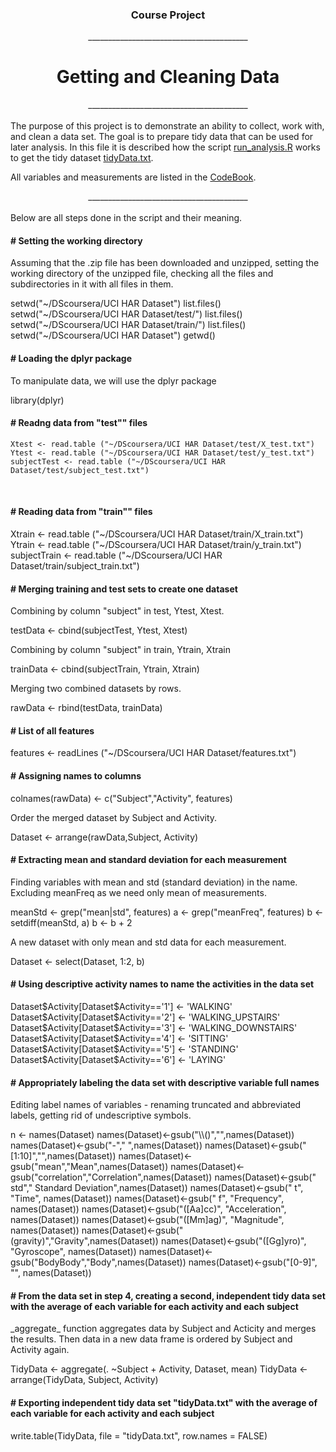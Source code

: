 <center><h3>Course Project</h3></center>
<center>________________________________________</center>
<center><h1>Getting and Cleaning Data</h1></center>
<center>________________________________________</center>
</br>
The purpose of this project is to demonstrate an ability to collect, work with, and clean a data set. The goal is to prepare tidy data that can be used for later analysis. In this file it is described how the script <a href="https://github.com/Milalpha/getdata/blob/master/run_analysis.R"> run_analysis.R</a> works to get the tidy dataset <a href="https://github.com/Milalpha/getdata/blob/master/tidyData.txt">tidyData.txt</a>.

All variables and measurements are listed in the <a href="https://github.com/Milalpha/getdata/blob/master/Codebook.md"> CodeBook</a>.
</br>  
<center>________________________________________</center>
  </br>
Below are all steps done in the script and their meaning. 
</br>
<h4># Setting the working directory</h4>  
<p>Assuming that the .zip file has been downloaded and unzipped, setting the working directory of the unzipped file, checking all the files and subdirectories in it with all files in them.</p>   
    setwd("~/DScoursera/UCI HAR Dataset")
    list.files()
    setwd("~/DScoursera/UCI HAR Dataset/test/")
    list.files()
    setwd("~/DScoursera/UCI HAR Dataset/train/")
    list.files()
    setwd("~/DScoursera/UCI HAR Dataset")
    getwd()  
</br>
<h4># Loading the dplyr package</h4>  
<p>To manipulate data, we will use the dplyr package</p>  
    library(dplyr)  


</br>
<h4># Readng data from "test"" files</h4>  

    Xtest <- read.table ("~/DScoursera/UCI HAR Dataset/test/X_test.txt")
    Ytest <- read.table ("~/DScoursera/UCI HAR Dataset/test/y_test.txt")
    subjectTest <- read.table ("~/DScoursera/UCI HAR Dataset/test/subject_test.txt")  
</br>
<h4># Reading data from "train"" files</h4>  
    Xtrain <- read.table ("~/DScoursera/UCI HAR Dataset/train/X_train.txt")
    Ytrain <- read.table ("~/DScoursera/UCI HAR Dataset/train/y_train.txt")
    subjectTrain <- read.table ("~/DScoursera/UCI HAR Dataset/train/subject_train.txt")  
</br>
<h4># Merging training and test sets to create one dataset</h4>  
<p>Combining by column "subject" in test, Ytest, Xtest.</p>  
    testData <- cbind(subjectTest, Ytest, Xtest)  
<p>Combining by column "subject" in train, Ytrain, Xtrain</p>
    trainData <- cbind(subjectTrain, Ytrain, Xtrain)  
<p>Merging two combined datasets by rows.</p>  
    rawData <- rbind(testData, trainData)  
</br>
<h4># List of all features</h4>  
    features <- readLines ("~/DScoursera/UCI HAR Dataset/features.txt")  
</br>
<h4># Assigning names to columns</h4>   
    colnames(rawData) <- c("Subject","Activity", features)
<p>Order the merged dataset by Subject and Activity.</p>
    Dataset <- arrange(rawData,Subject, Activity)  
</br>
<h4># Extracting mean and standard deviation for each measurement</h4>   
<p>Finding variables with mean and std (standard deviation) in the name. Excluding meanFreq as we need only mean of measurements.</p>
    meanStd <- grep("mean|std", features)
    a <- grep("meanFreq", features)
    b <- setdiff(meanStd, a)
    b <- b + 2
<p>A new dataset with only mean and std data for each measurement.</p>  
    Dataset <- select(Dataset, 1:2, b)
</br>
<h4># Using descriptive activity names to name the activities in the data set</h4>  
    Dataset$Activity[Dataset$Activity=='1'] <- 'WALKING'
    Dataset$Activity[Dataset$Activity=='2'] <- 'WALKING_UPSTAIRS'
    Dataset$Activity[Dataset$Activity=='3'] <- 'WALKING_DOWNSTAIRS'
    Dataset$Activity[Dataset$Activity=='4'] <- 'SITTING'
    Dataset$Activity[Dataset$Activity=='5'] <- 'STANDING'
    Dataset$Activity[Dataset$Activity=='6'] <- 'LAYING'  
</br>
<h4># Appropriately labeling the data set with descriptive variable full names</h4>  
<p>Editing label names of variables - renaming truncated and abbreviated labels, getting rid of undescriptive symbols.</p>  
    n <- names(Dataset)
    names(Dataset)<-gsub("\\()","",names(Dataset))
    names(Dataset)<-gsub("-"," ",names(Dataset))
    names(Dataset)<-gsub("[1:10]","",names(Dataset))
    names(Dataset)<-gsub("mean","Mean",names(Dataset))
    names(Dataset)<-gsub("correlation","Correlation",names(Dataset))
    names(Dataset)<-gsub(" std"," Standard Deviation",names(Dataset))
    names(Dataset)<-gsub(" t", "Time", names(Dataset))
    names(Dataset)<-gsub(" f", "Frequency", names(Dataset))
    names(Dataset)<-gsub("([Aa]cc)", "Acceleration", names(Dataset))
    names(Dataset)<-gsub("([Mm]ag)", "Magnitude", names(Dataset))
    names(Dataset)<-gsub("(gravity)","Gravity",names(Dataset))
    names(Dataset)<-gsub("([Gg]yro)", "Gyroscope", names(Dataset))
    names(Dataset)<-gsub("BodyBody","Body",names(Dataset))
    names(Dataset)<-gsub("[0-9]", "", names(Dataset))  
</br>
<h4># From the data set in step 4, creating a second, independent tidy data set with the average of each variable for each activity and each subject</h4>  
<p>_aggregate_ function aggregates data by Subject and Acticity and merges the results. Then  data in a new data frame is ordered by Subject and Activity again.</p>  
    TidyData <- aggregate(. ~Subject + Activity, Dataset, mean)
    TidyData <- arrange(TidyData, Subject, Activity)  
</br>
<h4># Exporting independent tidy data set "tidyData.txt" with the average of each variable for each activity and each subject</h4>  
    write.table(TidyData, file = "tidyData.txt", row.names = FALSE)  
</br>
</br>